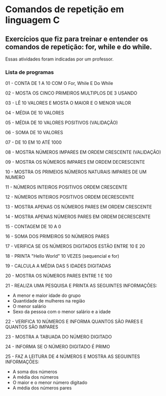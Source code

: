 # Comandos de repetição em linguagem C

## Exercícios que fiz para treinar e entender os comandos de repetição: for, while e do while.

Essas atividades foram indicadas por um professor.

### Lista de programas

01 - CONTA DE 1 A 10 COM O For, While E Do While

02 - MOSTA OS CINCO PRIMEIROS MULTIPLOS DE 3 USANDO

03 - LÊ 10 VALORES E MOSTA O MAIOR E O MENOR VALOR

04 - MÉDIA DE 10 VALORES

05 - MÉDIA DE 10 VALORES POSITIVOS (VALIDAÇÃO)

06 - SOMA DE 10 VALORES

07 - DE 10 EM 10 ATÉ 1000

08 - MOSTRA NÚMEROS IMPARES EM ORDEM CRESCENTE (VALIDAÇÃO)

09 - MOSTRA OS NÚMEROS IMPARES EM ORDEM DECRESCENTE

10 - MOSTRA OS PRIMEIOS NÚMEROS NATURAIS IMPARES DE UM NUMERO

11 - NÚMEROS INTEIROS POSITIVOS ORDEM CRESCENTE

12 - NÚMEROS INTEIROS POSITIVOS ORDEM DECRESCENTE

13 - MOSTRA APENAS OS NÚMEROS PARES EM ORDEM CRESCENTE

14 - MOSTRA APENAS NÚMEROS PARES EM ORDEM DECRESCENTE

15 - CONTAGEM DE 10 A 0

16 - SOMA DOS PRIMEIROS 50 NÚMEROS PARES

17 - VERIFICA SE OS NÚMEROS DIGITADOS ESTÃO ENTRE 10 E 20

18 - PRINTA "Hello World" 10 VEZES (sequencial e for)

19 - CALCULA A MÉDIA DAS 5 IDADES DIGITADAS

20 - MOSTRA OS NÚMEROS PARES ENTRE 1 E 100

21 - REALIZA UMA PESQUISA E PRINTA AS SEGUINTES INFORMAÇÕES:

- A menor e maior idade do grupo
- Quantidade de mulheres na região
- O menor salário
- Sexo da pessoa com o menor salário e a idade

22 - VERIFICA 10 NÚMEROS E INFORMA QUANTOS SÃO PARES E QUANTOS SÃO IMPARES

23 - MOSTRA A TABUADA DO NÚMERO DIGITADO

24 - INFORMA SE O NÚMERO DIGITADO É PRIMO

25 - FAZ A LEITURA DE 4 NÚMEROS E MOSTRA AS SEGUINTES INFORMAÇÕES:

- A soma dos números
- A média dos números
- O maior e o menor número digitado
- A média dos números pares


